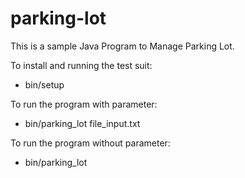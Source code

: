 # parking-lot

This is a sample Java Program to Manage Parking Lot.

To install and running the test suit:
- bin/setup

To run the program with parameter:
- bin/parking_lot file_input.txt

To run the program without parameter:
- bin/parking_lot
